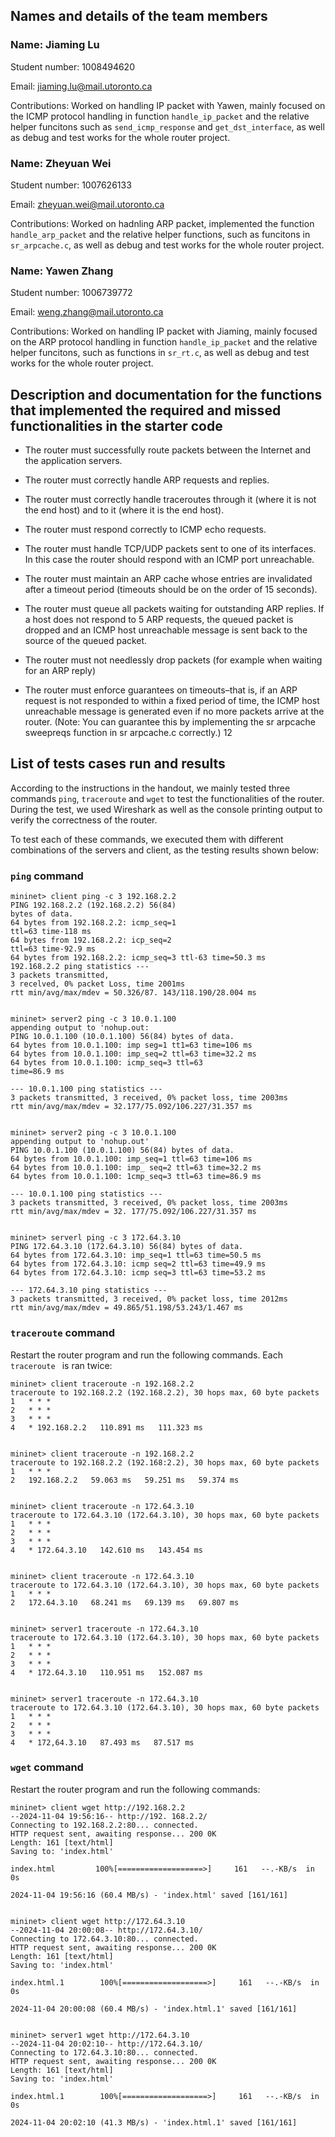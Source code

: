 ## Names and details of the team members
### Name: Jiaming Lu 

Student number: 1008494620

Email: jiaming.lu@mail.utoronto.ca

Contributions: Worked on handling IP packet with Yawen, mainly focused on the ICMP protocol handling in function `handle_ip_packet` and the relative helper funcitons such as `send_icmp_response` and `get_dst_interface`, as well as debug and test works for the whole router project.

### Name: Zheyuan Wei
Student number: 1007626133

Email: zheyuan.wei@mail.utoronto.ca

Contributions: Worked on hadnling ARP packet, implemented the function `handle_arp_packet` and the relative helper functions, such as funcitons in `sr_arpcache.c`,  as well as debug and test works for the whole router project.

### Name: Yawen Zhang
Student number: 1006739772

Email: weng.zhang@mail.utoronto.ca

Contributions: Worked on handling IP packet with Jiaming, mainly focused on the ARP protocol handling in function `handle_ip_packet` and the relative helper funcitons, such as functions in `sr_rt.c`, as well as debug and test works for the whole router project.

## Description and documentation for the functions that implemented the required and missed functionalities in the starter code
- The router must successfully route packets between the Internet and the application servers.
  
  
- The router must correctly handle ARP requests and replies.
- The router must correctly handle traceroutes through it (where it is not the end host) and to it
(where it is the end host).
- The router must respond correctly to ICMP echo requests.
- The router must handle TCP/UDP packets sent to one of its interfaces. In this case the router
should respond with an ICMP port unreachable.
- The router must maintain an ARP cache whose entries are invalidated after a timeout period
(timeouts should be on the order of 15 seconds).
- The router must queue all packets waiting for outstanding ARP replies. If a host does not respond
to 5 ARP requests, the queued packet is dropped and an ICMP host unreachable message is sent
back to the source of the queued packet.
- The router must not needlessly drop packets (for example when waiting for an ARP reply)
- The router must enforce guarantees on timeouts–that is, if an ARP request is not responded to
within a fixed period of time, the ICMP host unreachable message is generated even if no more packets
arrive at the router. (Note: You can guarantee this by implementing the sr arpcache sweepreqs
function in sr arpcache.c correctly.)
12


## List of tests cases run and results
According to the instructions in the handout, we mainly tested three commands `ping`, `traceroute` and `wget` to test the functionalities of the router. During the test, we used Wireshark as well as the console printing output to verify the correctness of the router.

To test each of these commands, we executed them with different combinations of the servers and client, as the testing results shown below:
### `ping` command
```
mininet> client ping -c 3 192.168.2.2
PING 192.168.2.2 (192.168.2.2) 56(84)
bytes of data.
64 bytes from 192.168.2.2: icmp_seq=1
ttl=63 time-118 ms
64 bytes from 192.168.2.2: icp_seq=2
ttl=63 time-92.9 ms
64 bytes from 192.168.2.2: icmp_seq=3 ttl-63 time=50.3 ms
192.168.2.2 ping statistics ---
3 packets transmitted,
3 recelved, 0% расket Loss, time 2001ms
rtt min/avg/max/mdev = 50.326/87. 143/118.190/28.004 ms


mininet> server2 ping -c 3 10.0.1.100
appending output to 'nohup.out:
PING 10.0.1.100 (10.0.1.100) 56(84) bytes of data.
64 bytes from 10.0.1.100: imp seg=1 tt1=63 time=106 ms
64 bytes from 10.0.1.100: imp_seq=2 ttl=63 time=32.2 ms
64 bytes from 10.0.1.100: icmp_seq=3 ttl=63
time=86.9 ms

--- 10.0.1.100 ping statistics ---
3 packets transmitted, 3 received, 0% packet loss, time 2003ms
rtt min/avg/max/mdev = 32.177/75.092/106.227/31.357 ms


mininet> server2 ping -c 3 10.0.1.100
appending output to 'nohup.out'
PING 10.0.1.100 (10.0.1.100) 56(84) bytes of data.
64 bytes from 10.0.1.100: imp_seq=1 ttl=63 time=106 ms
64 bytes from 10.0.1.100: imp_ seq=2 ttl=63 time=32.2 ms
64 bytes from 10.0.1.100: 1cmp_seq=3 ttl=63 time=86.9 ms

--- 10.0.1.100 ping statistics ---
3 packets transmitted, 3 received, 0% packet loss, time 2003ms
rtt min/avg/max/mdev = 32. 177/75.092/106.227/31.357 ms


mininet> serverl ping -c 3 172.64.3.10
PING 172.64.3.10 (172.64.3.10) 56(84) bytes of data.
64 bytes from 172.64.3.10: imp_seq=1 ttl=63 time=50.5 ms
64 bytes from 172.64.3.10: icmp seq=2 ttl=63 time=49.9 ms
64 bytes from 172.64.3.10: icmp seq=3 ttl=63 time=53.2 ms

--- 172.64.3.10 ping statistics ---
3 packets transmitted, 3 received, 0% packet loss, time 2012ms
rtt min/avg/max/mdev = 49.865/51.198/53.243/1.467 ms

```

### `traceroute` command
Restart the router program and run the following commands. Each  `traceroute ` is ran twice:
```
mininet> client traceroute -n 192.168.2.2
traceroute to 192.168.2.2 (192.168.2.2), 30 hops max, 60 byte packets
1   * * *
2   * * *
3   * * *
4   * 192.168.2.2   110.891 ms   111.323 ms 


mininet> client traceroute -n 192.168.2.2
traceroute to 192.168.2.2 (192.168:2.2), 30 hops max, 60 byte packets
1   * * *
2   192.168.2.2   59.063 ms   59.251 ms   59.374 ms


mininet> client traceroute -n 172.64.3.10
traceroute to 172.64.3.10 (172.64.3.10), 30 hops max, 60 byte packets
1   * * *
2   * * *
3   * * *
4   * 172.64.3.10   142.610 ms   143.454 ms


mininet> client traceroute -n 172.64.3.10
traceroute to 172.64.3.10 (172.64.3.10), 30 hops max, 60 byte packets
1   * * *
2   172.64.3.10   68.241 ms   69.139 ms   69.807 ms


mininet> server1 traceroute -n 172.64.3.10
traceroute to 172.64.3.10 (172.64.3.10), 30 hops max, 60 byte packets
1   * * *
2   * * *
3   * * *
4   * 172.64.3.10   110.951 ms   152.087 ms


mininet> server1 traceroute -n 172.64.3.10
traceroute to 172.64.3.10 (172.64.3.10), 30 hops max, 60 byte packets
1   * * *
2   * * *
3   * * *
4   * 172,64.3.10   87.493 ms   87.517 ms
```

### `wget` command
Restart the router program and run the following commands:
```
mininet> client wget http://192.168.2.2
--2024-11-04 19:56:16-- http://192. 168.2.2/ 
Connecting to 192.168.2.2:80... connected.
HTTP request sent, awaiting response... 200 0K
Length: 161 [text/html]
Saving to: 'index.html'

index.html         100%[===================>]     161   --.-KB/s  in 0s

2024-11-04 19:56:16 (60.4 MB/s) - 'index.html' saved [161/161]


mininet> client wget http://172.64.3.10
--2024-11-04 20:00:08-- http://172.64.3.10/ 
Connecting to 172.64.3.10:80... connected.
HTTP request sent, awaiting response... 200 0K
Length: 161 [text/html]
Saving to: 'index.html'

index.html.1        100%[===================>]     161   --.-KB/s  in 0s

2024-11-04 20:00:08 (60.4 MB/s) - 'index.html.1' saved [161/161]


mininet> server1 wget http://172.64.3.10
--2024-11-04 20:02:10-- http://172.64.3.10/ 
Connecting to 172.64.3.10:80... connected.
HTTP request sent, awaiting response... 200 0K
Length: 161 [text/html]
Saving to: 'index.html'

index.html.1        100%[===================>]     161   --.-KB/s  in 0s

2024-11-04 20:02:10 (41.3 MB/s) - 'index.html.1' saved [161/161]

```